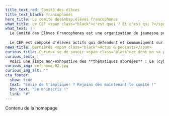 ```yaml
---
title_text_red: Comité des élèves
title_text_black: francophones
hero_title: Le comité des&nbsp;élèves francophones
what_title: Le CEF <span class="black">c'est quoi ? Et c'est qui ?</span>
what_text: |
  Le Comité des Elèves Francophones est une organisation de jeunesse présente dans de nombreuses écoles secondaires.
  
  Le CEF est composé d'élèves actifs qui défendent et communiquent sur leurs droits scolaires à travers des formations, des débats et des actions qui les concernent.
news_title: Dernières <span class="black">Actus & podcasts</span>
curious_title: Curieux·se de savoir <span class="black">ce dont on va parler ?</span>
curious_text: |
  Voici une liste non-exhaustive des **thématiques abordées** : Le (cyber)-harcèlement, l’école inclusive, le droit des élèves, le rythme scolaire, la participation des élèves, EVRAS, le coût des études,… Et bien d’autres à découvrir prochainement !
curious_img: cef-home-02.jpg
curious_img_alt: ""
cta_footer:
  show: true
  text: "Envie de t'impliquer ? Rejoins dès maintenant le comité !"
  btn_text: "Je m'inscris !"
  link: "#"
---
```


Contenu de la homepage